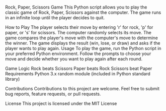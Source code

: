 Rock, Paper, Scissors Game
This Python script allows you to play the classic game of Rock, Paper, Scissors against the computer. The game runs in an infinite loop until the player decides to quit.

How to Play
The player selects their move by entering 'r' for rock, 'p' for paper, or 's' for scissors.
The computer randomly selects its move.
The game compares the player's move with the computer's move to determine the winner.
The game displays the result (win, lose, or draw) and asks if the player wants to play again.
Usage
To play the game, run the Python script in your preferred Python environment. Follow the prompts to choose your move and decide whether you want to play again after each round.

Game Logic
Rock beats Scissors
Paper beats Rock
Scissors beat Paper
Requirements
Python 3.x
random module (included in Python standard library)


Contributions
Contributions to this project are welcome. Feel free to submit bug reports, feature requests, or pull requests.

License
This project is licensed under the MIT License
